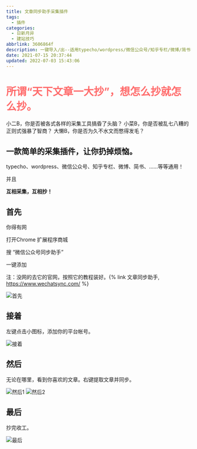 ```yaml
---
title: 文章同步助手采集插件
tags:
  - 插件
categories:
  - 日新月异
  - 建站技巧
abbrlink: 3606864f
description: 一键导入/出--适用typecho/wordpress/微信公众号/知乎专栏/微博/简书等各种平台
date: 2021-07-15 20:37:44
updated: 2022-07-03 15:43:06
---
```

# <div style="color:#ff6c6c;">所谓“天下文章一大抄”，想怎么抄就怎么抄。</div>

小二B，你是否被各式各样的采集工具搞昏了头脑？
小菜B，你是否被乱七八糟的正则式强暴了智商？
大懒B，你是否为久不水文而憋得发毛？

## 一款简单的采集插件，让你扔掉烦恼。

typecho、wordpress、微信公众号、知乎专栏、微博、简书、……等等通用！

并且

 **互相采集，互相抄！** 

## 首先

你得有网

打开Chrome 扩展程序商城

搜 “微信公众号同步助手”

一键添加

注：没网的去它的官网，按照它的教程装好。{% link 文章同步助手, https://www.wechatsync.com/ %}

 ![首先](https://npm.elemecdn.com/wayne-img@latest/blog/imgs/688307059.png) 

## 接着

左键点击小图标，添加你的平台帐号。

 ![接着](https://npm.elemecdn.com/wayne-img@latest/blog/imgs/790895509.png) 

## 然后

无论在哪里，看到你喜欢的文章。右键提取文章并同步。

 ![然后1](https://npm.elemecdn.com/wayne-img@latest/blog/imgs/211025.png) 
 ![然后2](https://npm.elemecdn.com/wayne-img@latest/blog/imgs/2617159269.png) 

## 最后

抄完收工。

 ![最后](https://npm.elemecdn.com/wayne-img@latest/blog/imgs/1255273737.png) 